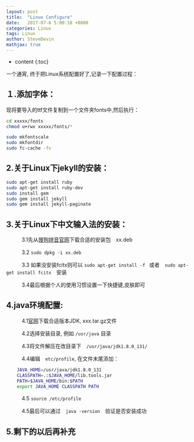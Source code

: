 ```yaml
---
layout: post
title:  "Linux Configure"
date:   2017-07-6 5:00:18 +0800
categories: Linux
tags: Linux
author: SteveDevin
mathjax: true
---
```

* content
{:toc}

一个通宵, 终于把Linux系统配置好了,记录一下配置过程：



## １.添加字体：
现将要导入的ttf文件复制到一个文件夹fonts中,然后执行：

```sh
cd xxxxx/fonts
chmod u+rwx xxxxx/fonts/*

sudo mkfontscale
sudo mkfontdir
sudo fc-cache -fv

```

## 2.关于Linux下jekyll的安装：
```sh
sudo apt-get install ruby
sudo apt-get install ruby-dev
sudo install gem
sudo gem install jekyll
sudo gem install jekyll-paginate
```

## 3.关于Linux下中文输入法的安装：

　　　3.1先从[搜狗拼音官网](http://pinyin.sogou.com/linux/?r=pinyin)下载合适的安装包　xx.deb

　　　3.2 `sudo dpkg -i xx.deb `

　　　3.3 如果没安装fcitx则可以 `sudo apt-get install -f ` 或者　` sudo apt-get install fcitx `　安装

　　　3.4最后根据个人的使用习惯设置一下快捷键,皮肤即可

## 4.java环境配置:

　　　4.1[官网](http://www.oracle.com/technetwork/java/javase/downloads/jdk8-downloads-2133151.html)下载合适版本JDK, xxx.tar.gz文件

　　　4.2选择安装目录, 例如 ` /usr/java ` 目录

　　　4.3将文件解压在改目录下　`/usr/java/jdk1.8.0_131/`

　　　4.4编辑　`etc/profile`, 在文件末尾添加：

```sh
    JAVA_HOME=/usr/java/jdk1.8.0_131
    CLASSPATH=.:$JAVA_HOME/lib.tools.jar
    PATH=$JAVA_HOME/bin:$PATH
    export JAVA_HOME CLASSPATH PATH
```

　　　4.5 `source /etc/profile`

　　　4.5最后可以通过　`java -version`　验证是否安装成功

## 5.剩下的以后再补充